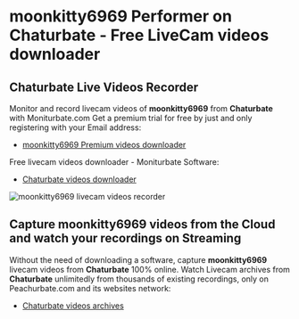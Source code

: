 # moonkitty6969 Performer on Chaturbate - Free LiveCam videos downloader

## Chaturbate Live Videos Recorder

Monitor and record livecam videos of **moonkitty6969** from **Chaturbate** with Moniturbate.com
Get a premium trial for free by just and only registering with your Email address:
* [moonkitty6969 Premium videos downloader](https://moniturbate.com/request-demo-licence-key.html)

Free livecam videos downloader - Moniturbate Software:
* [Chaturbate videos downloader](https://moniturbate.com/moniturbate-download-software.html)

![moonkitty6969 livecam videos recorder](https://peachurnet.com/templates/moniturbate-software.png)


## Capture moonkitty6969 videos from the Cloud and watch your recordings on Streaming

Without the need of downloading a software, capture **moonkitty6969** livecam videos from **Chaturbate** 100% online.
Watch Livecam archives from **Chaturbate** unlimitedly from thousands of existing recordings, only on Peachurbate.com and its websites network:
* [Chaturbate videos archives](https://peachurnet.com/)